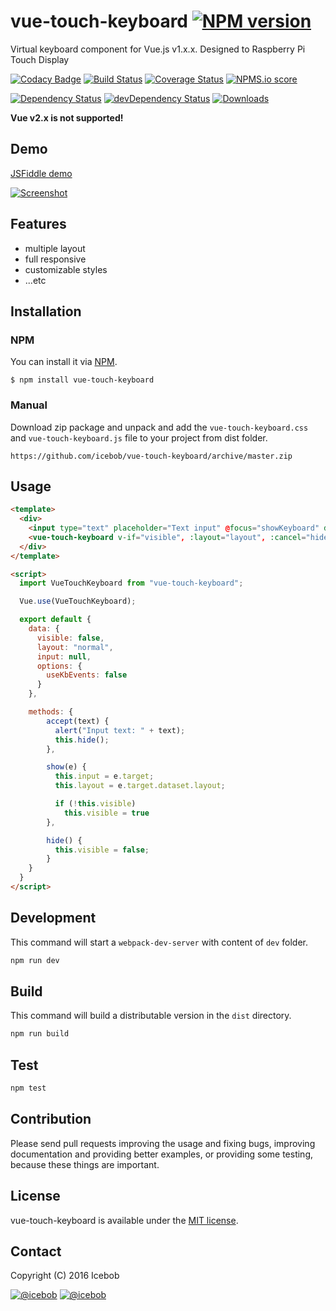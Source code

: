 # vue-touch-keyboard [![NPM version](https://img.shields.io/npm/v/vue-touch-generator.svg)](https://www.npmjs.com/package/vue-touch-generator)
Virtual keyboard component for Vue.js v1.x.x. Designed to Raspberry Pi Touch Display

[![Codacy Badge](https://api.codacy.com/project/badge/Grade/912039aa815e40de8315032519aa7e6c)](https://www.codacy.com/app/mereg-norbert/vue-touch-keyboard?utm_source=github.com&amp;utm_medium=referral&amp;utm_content=icebob/vue-touch-keyboard&amp;utm_campaign=Badge_Grade)
[![Build Status](https://travis-ci.org/icebob/vue-touch-keyboard.svg?branch=master)](https://travis-ci.org/icebob/vue-touch-keyboard)
[![Coverage Status](https://coveralls.io/repos/github/icebob/vue-touch-keyboard/badge.svg?branch=master)](https://coveralls.io/github/icebob/vue-touch-keyboard?branch=master)
[![NPMS.io score](https://badges.npms.io/cross-spawn.svg)]()

[![Dependency Status](https://david-dm.org/icebob/vue-touch-keyboard.svg)](https://david-dm.org/icebob/vue-touch-keyboard)
[![devDependency Status](https://david-dm.org/icebob/vue-touch-keyboard/dev-status.svg)](https://david-dm.org/icebob/vue-touch-keyboard#info=devDependencies)
[![Downloads](https://img.shields.io/npm/dt/vue-touch-keyboard.svg)](https://www.npmjs.com/package/vue-touch-keyboard)

**Vue v2.x is not supported!**

## Demo
[JSFiddle demo](https://jsfiddle.net/icebob/88n7c1L8/)

[![Screenshot](http://ultraimg.com/images/2016/10/25/xn5P.png)](https://jsfiddle.net/icebob/88n7c1L8/)

## Features
- multiple layout
- full responsive
- customizable styles
- ...etc

## Installation
### NPM
You can install it via [NPM](http://npmjs.org/).
```
$ npm install vue-touch-keyboard
```
### Manual
Download zip package and unpack and add the `vue-touch-keyboard.css` and `vue-touch-keyboard.js` file to your project from dist folder.
```
https://github.com/icebob/vue-touch-keyboard/archive/master.zip
```

## Usage
```html
<template>
  <div>
    <input type="text" placeholder="Text input" @focus="showKeyboard" data-layout="normal" />
    <vue-touch-keyboard v-if="visible", :layout="layout", :cancel="hide", :accept="accept", :input="input" />
  </div>
</template>

<script>
  import VueTouchKeyboard from "vue-touch-keyboard";

  Vue.use(VueTouchKeyboard);

  export default {
    data: {
      visible: false,
      layout: "normal",
      input: null,
      options: {
        useKbEvents: false
      }
    },

    methods: {
        accept(text) {
          alert("Input text: " + text);
          this.hide();
        },

        show(e) {
          this.input = e.target;
          this.layout = e.target.dataset.layout;

          if (!this.visible)
            this.visible = true
        },

        hide() {
          this.visible = false;
        }
    }
  }
</script>
```

## Development
This command will start a `webpack-dev-server` with content of `dev` folder.
```bash
npm run dev
```

## Build
This command will build a distributable version in the `dist` directory.
```bash
npm run build
```

## Test
```bash
npm test
```

## Contribution
Please send pull requests improving the usage and fixing bugs, improving documentation and providing better examples, or providing some testing, because these things are important.

## License
vue-touch-keyboard is available under the [MIT license](https://tldrlegal.com/license/mit-license).

## Contact

Copyright (C) 2016 Icebob

[![@icebob](https://img.shields.io/badge/github-icebob-green.svg)](https://github.com/icebob) [![@icebob](https://img.shields.io/badge/twitter-Icebobcsi-blue.svg)](https://twitter.com/Icebobcsi)
